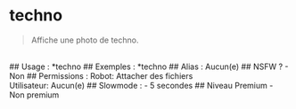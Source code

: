 # techno

> Affiche une photo de techno.

<br>
## Usage :
*techno
## Exemples :
*techno
## Alias :
Aucun(e)
## NSFW ?
- Non
## Permissions :
Robot: Attacher des fichiers
<br>
Utilisateur: Aucun(e)
## Slowmode :
- 5 secondes
## Niveau Premium
- Non premium